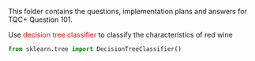 This folder contains the questions, implementation plans and answers for TQC+ Question 101.

Use <span style="color:red">decision tree classifier</span> to classify the characteristics of red wine

```python
from sklearn.tree import DecisionTreeClassifier()
```
